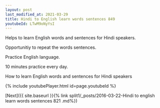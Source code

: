 ```yaml
---
layout: post
last_modified_at: 2021-03-29
title: Hindi to English learn words sentences 849 
youtubeId: LTwM9oNyYsI
---
```

 
 
Helps to learn English words and sentences for Hindi speakers.

Opportunitiy to repeat the words sentences. 

Practice English language. 
 
10 minutes practice every day. 
 
How to learn English words and sentences for Hindi speakers 
 
{% include youtubePlayer.html id=page.youtubeId %}
 
 
[Next]({{ site.baseurl }}{% link  split1/_posts/2016-03-22-Hindi to english learn words sentences 821 .md%})
 
